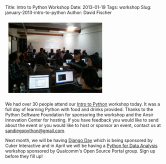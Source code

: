 Title: Intro to Python Workshop
Date: 2013-01-19
Tags: workshop
Slug: january-2013-intro-to-python
Author: David Fischer

<a href="./static/images/2013-01-19_intro-to-python.jpg">
  <img src="./static/images/2013-01-19_intro-to-python.jpg" style="width: 300px; margin: 10px;" class="img-polaroid pull-right" alt="Intro to Python workshop" />
</a>

We had over 30 people attend our
[Intro to Python](http://www.meetup.com/pythonsd/events/94994432/)
workshop today. It was a full day of learning Python with food and drinks
provided.
Thanks to the Python Software Foundation for sponsoring the workshop and the
Ansir Innovation Center for hosting. If you have feedback you would like to
send about the event or you would like to host or sponsor an event, contact us
at [sandiegopython@gmail.com](mailto:sandiegopython@gmail.com).

Next month, we will be having
[Django Day](http://www.meetup.com/pythonsd/events/95751792/) which is being
sponsored by Cuker Interactive and in April we will be having a
[Python for Data Analysis](http://www.meetup.com/pythonsd/events/94234812/)
workshop sponsored by Qualcomm's Open Source Portal group. Sign up before
they fill up!
